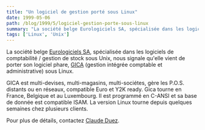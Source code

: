 ```yaml
---
title: "Un logiciel de gestion porté sous Linux"
date: 1999-05-06
path: /blog/1999/5/logiciel-gestion-porte-sous-linux
summary: "La société belge Eurologiciels SA, spécialisée dans les logiciels de comptabilité / gestion de stock sous Unix, nous signale qu'elle vient de porter son logiciel phare, GICA (gestion intégrée comptable et administrative) sous Linux."
tags: ['Linux', 'Unix']
---
```


<P>La société belge <A HREF="http://www.eurologiciel.be/">Eurologiciels
SA</A>, spécialisée dans les logiciels de comptabilité / gestion de stock
sous Unix, nous signale qu'elle vient de porter son logiciel
phare, <A HREF="http://www.eurologiciel.be/gica/index.html">GICA</A>
(gestion intégrée comptable et administrative) sous Linux.</P>

<P>GICA est multi-devises, multi-magasins, multi-sociétes, gère les P.O.S.
distants ou en réseaux, compatible Euro et Y2K ready. Gica tourne en
France, Belgique et au Luxembourg. Il est programmé en C-ANSI et sa
base de donnée est compatible ISAM. La version Linux tourne depuis quelques
semaines chez plusieurs clients.</P>

<P>Pour plus de détails, contactez <A HREF="mailto:cduez@mail.eurologiciel.be">Claude
Duez</A>.</P>


